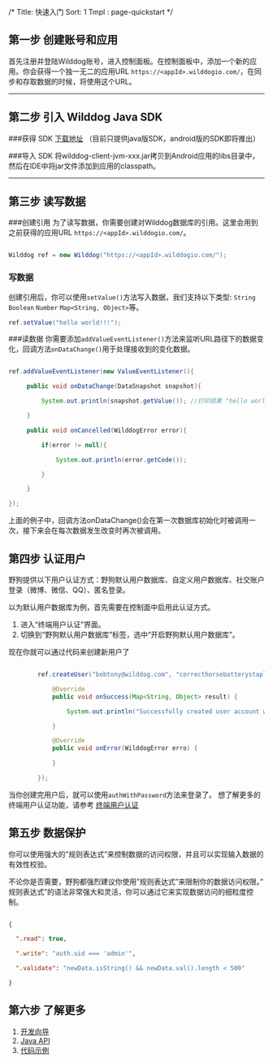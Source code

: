 /*
Title: 快速入门
Sort: 1
Tmpl : page-quickstart
*/


## 第一步 创建账号和应用
首先注册并登陆Wilddog账号，进入控制面板。在控制面板中，添加一个新的应用。你会获得一个独一无二的应用URL `https://<appId>.wilddogio.com/`，在同步和存取数据的时候，将使用这个URL。

----

## 第二步 引入 Wilddog Java SDK

###获得 SDK
[下载地址](https://cdn.wilddog.com/android/client/current/wilddog-client-jvm-0.4.0-SNAPSHOT.jar)
（目前只提供java版SDK，android版的SDK即将推出）

###导入 SDK
将wilddog-client-jvm-xxx.jar拷贝到Android应用的libs目录中，然后在IDE中将jar文件添加到应用的classpath。

----

## 第三步 读写数据
###创建引用
为了读写数据，你需要创建对Wilddog数据库的引用。这里会用到之前获得的应用URL `https://<appId>.wilddogio.com/`。
```java

Wilddog ref = new Wilddog("https://<appId>.wilddogio.com/");

```


### 写数据
创建引用后，你可以使用`setValue()`方法写入数据，我们支持以下类型:
`String` `Boolean` `Number` `Map<String, Object>`等。
```java
ref.setValue("hello world!!!");
```

###读数据
你需要添加`addValueEventListener()`方法来监听URL路径下的数据变化，回调方法`onDataChange()`用于处理接收到的变化数据。

```Java

ref.addValueEventListener(new ValueEventListener(){

	 public void onDataChange(DataSnapshot snapshot){

		 System.out.println(snapshot.getValue()); //打印结果 "hello world!!!"

	 }

	 public void onCancelled(WilddogError error){

		 if(error != null){

			 System.out.println(error.getCode());

		 }

	 }

});

```
上面的例子中，回调方法onDataChange()会在第一次数据库初始化时被调用一次，接下来会在每次数据发生改变时再次被调用。

## 第四步 认证用户
野狗提供以下用户认证方式：野狗默认用户数据库、自定义用户数据库、社交账户登录（微博、微信、QQ）、匿名登录。

以为默认用户数据库为例，首先需要在控制面中启用此认证方式。

1. 进入“终端用户认证”界面。
2. 切换到“野狗默认用户数据库”标签，选中“开启野狗默认用户数据库”。

现在你就可以通过代码来创建新用户了
```Java

		ref.createUser("bobtony@wilddog.com", "correcthorsebatterystaple", new Wilddog.ValueResultHandler<Map<String, Object>>() {

		    @Override
		    public void onSuccess(Map<String, Object> result) {

		        System.out.println("Successfully created user account with uid: " + result.get("uid"));

		    }

			@Override
			public void onError(WilddogError erro) {
				
			}

		});

```
当你创建完用户后，就可以使用`authWithPassword`方法来登录了。
想了解更多的终端用户认证功能，请参考 [终端用户认证](/auth/authentication)

## 第五步 数据保护 
你可以使用强大的”规则表达式”来控制数据的访问权限，并且可以实现输入数据的有效性校验。
 
不论你是否需要，野狗都强烈建议你使用”规则表达式”来限制你的数据访问权限。” 规则表达式”的语法非常强大和灵活，你可以通过它来实现数据访问的细粒度控制。
```json

{

  ".read": true,

  ".write": "auth.uid === 'admin'",

  ".validate": "newData.isString() && newData.val().length < 500"

}

```
## 第六步 了解更多

1. [开发向导](/android/guide)
2. [Java API](/android/api)
3. [代码示例](/android/examples)
